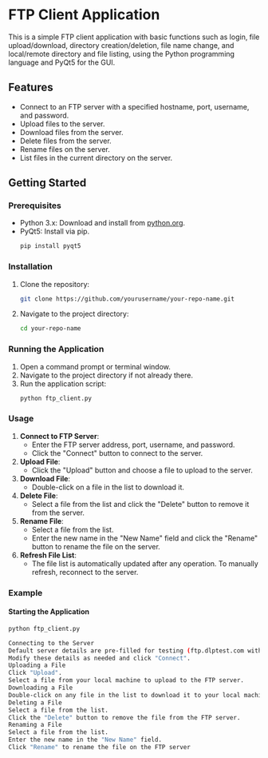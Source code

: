 # FTP Client Application

This is a simple FTP client application with basic functions such as login, file upload/download, directory creation/deletion, file name change, and local/remote directory and file listing, using the Python programming language and PyQt5 for the GUI.

## Features

- Connect to an FTP server with a specified hostname, port, username, and password.
- Upload files to the server.
- Download files from the server.
- Delete files from the server.
- Rename files on the server.
- List files in the current directory on the server.

## Getting Started

### Prerequisites

- Python 3.x: Download and install from [python.org](https://www.python.org/).
- PyQt5: Install via pip.
    ```bash
    pip install pyqt5
    ```

### Installation

1. Clone the repository:
    ```bash
    git clone https://github.com/yourusername/your-repo-name.git
    ```
2. Navigate to the project directory:
    ```bash
    cd your-repo-name
    ```

### Running the Application

1. Open a command prompt or terminal window.
2. Navigate to the project directory if not already there.
3. Run the application script:
    ```bash
    python ftp_client.py
    ```

### Usage

1. **Connect to FTP Server**:
    - Enter the FTP server address, port, username, and password.
    - Click the "Connect" button to connect to the server.
2. **Upload File**:
    - Click the "Upload" button and choose a file to upload to the server.
3. **Download File**:
    - Double-click on a file in the list to download it.
4. **Delete File**:
    - Select a file from the list and click the "Delete" button to remove it from the server.
5. **Rename File**:
    - Select a file from the list.
    - Enter the new name in the "New Name" field and click the "Rename" button to rename the file on the server.
6. **Refresh File List**:
    - The file list is automatically updated after any operation. To manually refresh, reconnect to the server.

### Example

#### Starting the Application

```bash
python ftp_client.py

Connecting to the Server
Default server details are pre-filled for testing (ftp.dlptest.com with username dlpuser and password rNrKYTX9g7z3RgJRmxWuGHbeu).
Modify these details as needed and click "Connect".
Uploading a File
Click "Upload".
Select a file from your local machine to upload to the FTP server.
Downloading a File
Double-click on any file in the list to download it to your local machine.
Deleting a File
Select a file from the list.
Click the "Delete" button to remove the file from the FTP server.
Renaming a File
Select a file from the list.
Enter the new name in the "New Name" field.
Click "Rename" to rename the file on the FTP server
